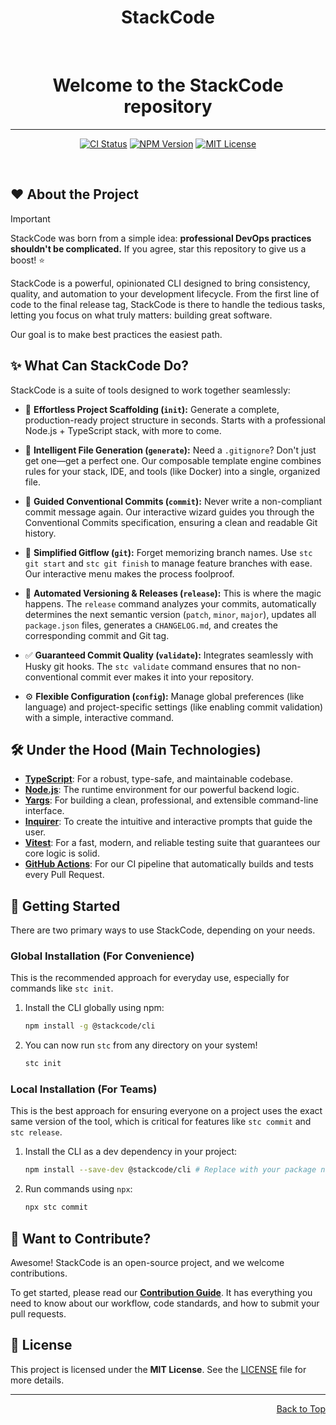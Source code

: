 <a name="readme-top"></a>

<div align="center">

<h1 align="center">StackCode</h1>

<br>

# Welcome to the StackCode repository

---

<div align="center">

[![CI Status][ci-shield]][ci-link]
[![NPM Version][npm-shield]][npm-link]
[![MIT License][license-shield]][license-link]

</div>

[ci-shield]: https://github.com/YagoBorba/StackCode/actions/workflows/ci.yml/badge.svg?branch=develop
[ci-link]: https://github.com/YagoBorba/StackCode/actions/workflows/ci.yml
[npm-shield]: https://img.shields.io/npm/v/@stackcode/cli?style=flat-square&logo=npm&labelColor=black&color=CB3837
[npm-link]: https://www.npmjs.com/package/@stackcode/cli
[license-shield]: https://img.shields.io/github/license/YagoBorba/StackCode?style=flat-square&logo=github&labelColor=black&color=508CF9
[license-link]: https://github.com/YagoBorba/StackCode/blob/develop/LICENSE
</br>

</div>

## ❤️ About the Project

> [!IMPORTANT]
> StackCode was born from a simple idea: **professional DevOps practices shouldn't be complicated.** If you agree, star this repository to give us a boost! ⭐️

StackCode is a powerful, opinionated CLI designed to bring consistency, quality, and automation to your development lifecycle. From the first line of code to the final release tag, StackCode is there to handle the tedious tasks, letting you focus on what truly matters: building great software.

Our goal is to make best practices the easiest path.

## ✨ What Can StackCode Do?

StackCode is a suite of tools designed to work together seamlessly:

* 🚀 **Effortless Project Scaffolding (`init`):**
  Generate a complete, production-ready project structure in seconds. Starts with a professional Node.js + TypeScript stack, with more to come.

* 📝 **Intelligent File Generation (`generate`):**
  Need a `.gitignore`? Don't just get one—get a perfect one. Our composable template engine combines rules for your stack, IDE, and tools (like Docker) into a single, organized file.

* 💬 **Guided Conventional Commits (`commit`):**
  Never write a non-compliant commit message again. Our interactive wizard guides you through the Conventional Commits specification, ensuring a clean and readable Git history.

* 🔗 **Simplified Gitflow (`git`):**
  Forget memorizing branch names. Use `stc git start` and `stc git finish` to manage feature branches with ease. Our interactive menu makes the process foolproof.

* 🔖 **Automated Versioning & Releases (`release`):**
  This is where the magic happens. The `release` command analyzes your commits, automatically determines the next semantic version (`patch`, `minor`, `major`), updates all `package.json` files, generates a `CHANGELOG.md`, and creates the corresponding commit and Git tag.

* ✅ **Guaranteed Commit Quality (`validate`):**
  Integrates seamlessly with Husky git hooks. The `stc validate` command ensures that no non-conventional commit ever makes it into your repository.

* ⚙️ **Flexible Configuration (`config`):**
  Manage global preferences (like language) and project-specific settings (like enabling commit validation) with a simple, interactive command.

## 🛠️ Under the Hood (Main Technologies)

* **[TypeScript](https://www.typescriptlang.org/)**: For a robust, type-safe, and maintainable codebase.
* **[Node.js](https://nodejs.org/)**: The runtime environment for our powerful backend logic.
* **[Yargs](https://yargs.js.org/)**: For building a clean, professional, and extensible command-line interface.
* **[Inquirer](https://github.com/SBoudrias/Inquirer.js/)**: To create the intuitive and interactive prompts that guide the user.
* **[Vitest](https://vitest.dev/)**: For a fast, modern, and reliable testing suite that guarantees our core logic is solid.
* **[GitHub Actions](https://github.com/features/actions)**: For our CI pipeline that automatically builds and tests every Pull Request.

## 🚀 Getting Started

There are two primary ways to use StackCode, depending on your needs.

### Global Installation (For Convenience)

This is the recommended approach for everyday use, especially for commands like `stc init`.

1.  Install the CLI globally using npm:
    ```bash
    npm install -g @stackcode/cli  
    ```
2.  You can now run `stc` from any directory on your system!
    ```bash
    stc init
    ```

### Local Installation (For Teams)

This is the best approach for ensuring everyone on a project uses the exact same version of the tool, which is critical for features like `stc commit` and `stc release`.

1.  Install the CLI as a dev dependency in your project:
    ```bash
    npm install --save-dev @stackcode/cli # Replace with your package name
    ```
2.  Run commands using `npx`:
    ```bash
    npx stc commit
    ```

## 🤝 Want to Contribute?

Awesome! StackCode is an open-source project, and we welcome contributions.

To get started, please read our **[Contribution Guide](CONTRIBUTING.md)**. It has everything you need to know about our workflow, code standards, and how to submit your pull requests.

## 📝 License

This project is licensed under the **MIT License**. See the [LICENSE](LICENSE) file for more details.

---

<div align="right">
    <a href="#readme-top">Back to Top</a>
</div>